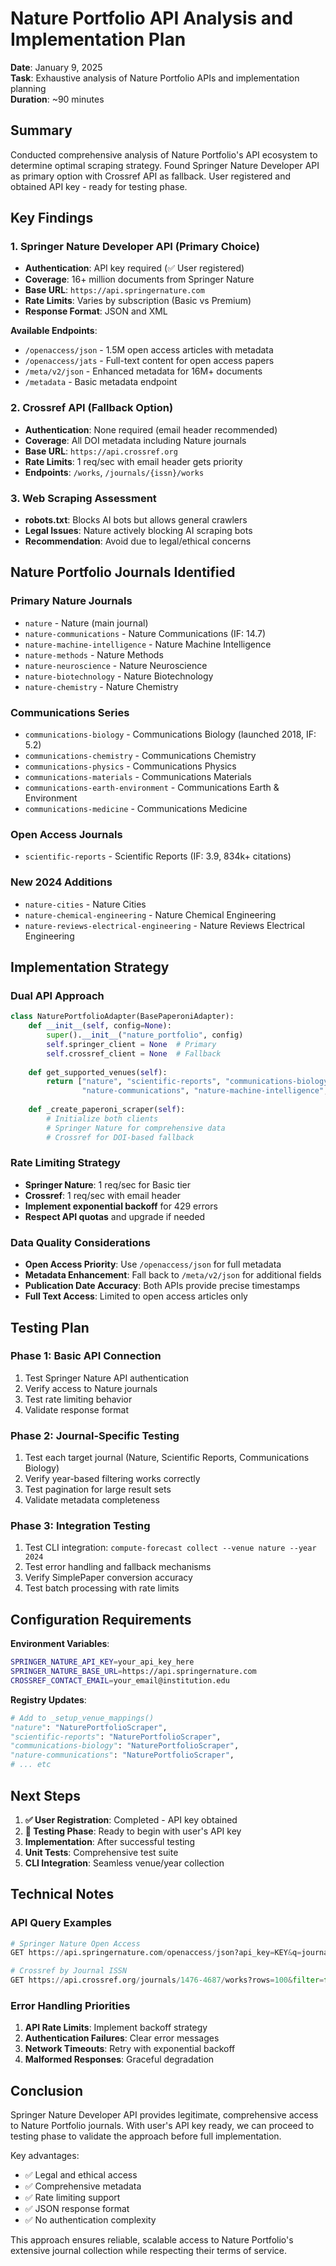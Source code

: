 # Nature Portfolio API Analysis and Implementation Plan

**Date**: January 9, 2025  
**Task**: Exhaustive analysis of Nature Portfolio APIs and implementation planning  
**Duration**: ~90 minutes

## Summary

Conducted comprehensive analysis of Nature Portfolio's API ecosystem to determine optimal scraping strategy. Found Springer Nature Developer API as primary option with Crossref API as fallback. User registered and obtained API key - ready for testing phase.

## Key Findings

### 1. **Springer Nature Developer API** (Primary Choice)
- **Authentication**: API key required (✅ User registered)
- **Coverage**: 16+ million documents from Springer Nature
- **Base URL**: `https://api.springernature.com`
- **Rate Limits**: Varies by subscription (Basic vs Premium)
- **Response Format**: JSON and XML

**Available Endpoints**:
- `/openaccess/json` - 1.5M open access articles with metadata
- `/openaccess/jats` - Full-text content for open access papers
- `/meta/v2/json` - Enhanced metadata for 16M+ documents
- `/metadata` - Basic metadata endpoint

### 2. **Crossref API** (Fallback Option)
- **Authentication**: None required (email header recommended)
- **Coverage**: All DOI metadata including Nature journals
- **Base URL**: `https://api.crossref.org`
- **Rate Limits**: 1 req/sec with email header gets priority
- **Endpoints**: `/works`, `/journals/{issn}/works`

### 3. **Web Scraping Assessment**
- **robots.txt**: Blocks AI bots but allows general crawlers
- **Legal Issues**: Nature actively blocking AI scraping bots
- **Recommendation**: Avoid due to legal/ethical concerns

## Nature Portfolio Journals Identified

### Primary Nature Journals
- `nature` - Nature (main journal)
- `nature-communications` - Nature Communications (IF: 14.7)
- `nature-machine-intelligence` - Nature Machine Intelligence
- `nature-methods` - Nature Methods
- `nature-neuroscience` - Nature Neuroscience
- `nature-biotechnology` - Nature Biotechnology
- `nature-chemistry` - Nature Chemistry

### Communications Series
- `communications-biology` - Communications Biology (launched 2018, IF: 5.2)
- `communications-chemistry` - Communications Chemistry
- `communications-physics` - Communications Physics
- `communications-materials` - Communications Materials
- `communications-earth-environment` - Communications Earth & Environment
- `communications-medicine` - Communications Medicine

### Open Access Journals
- `scientific-reports` - Scientific Reports (IF: 3.9, 834k+ citations)

### New 2024 Additions
- `nature-cities` - Nature Cities
- `nature-chemical-engineering` - Nature Chemical Engineering
- `nature-reviews-electrical-engineering` - Nature Reviews Electrical Engineering

## Implementation Strategy

### Dual API Approach
```python
class NaturePortfolioAdapter(BasePaperoniAdapter):
    def __init__(self, config=None):
        super().__init__("nature_portfolio", config)
        self.springer_client = None  # Primary
        self.crossref_client = None  # Fallback
        
    def get_supported_venues(self):
        return ["nature", "scientific-reports", "communications-biology", 
                "nature-communications", "nature-machine-intelligence", ...]
        
    def _create_paperoni_scraper(self):
        # Initialize both clients
        # Springer Nature for comprehensive data
        # Crossref for DOI-based fallback
```

### Rate Limiting Strategy
- **Springer Nature**: 1 req/sec for Basic tier
- **Crossref**: 1 req/sec with email header
- **Implement exponential backoff** for 429 errors
- **Respect API quotas** and upgrade if needed

### Data Quality Considerations
- **Open Access Priority**: Use `/openaccess/json` for full metadata
- **Metadata Enhancement**: Fall back to `/meta/v2/json` for additional fields
- **Publication Date Accuracy**: Both APIs provide precise timestamps
- **Full Text Access**: Limited to open access articles only

## Testing Plan

### Phase 1: Basic API Connection
1. Test Springer Nature API authentication
2. Verify access to Nature journals
3. Test rate limiting behavior
4. Validate response format

### Phase 2: Journal-Specific Testing
1. Test each target journal (Nature, Scientific Reports, Communications Biology)
2. Verify year-based filtering works correctly
3. Test pagination for large result sets
4. Validate metadata completeness

### Phase 3: Integration Testing
1. Test CLI integration: `compute-forecast collect --venue nature --year 2024`
2. Test error handling and fallback mechanisms
3. Verify SimplePaper conversion accuracy
4. Test batch processing with rate limits

## Configuration Requirements

**Environment Variables**:
```bash
SPRINGER_NATURE_API_KEY=your_api_key_here
SPRINGER_NATURE_BASE_URL=https://api.springernature.com
CROSSREF_CONTACT_EMAIL=your_email@institution.edu
```

**Registry Updates**:
```python
# Add to _setup_venue_mappings()
"nature": "NaturePortfolioScraper",
"scientific-reports": "NaturePortfolioScraper", 
"communications-biology": "NaturePortfolioScraper",
"nature-communications": "NaturePortfolioScraper",
# ... etc
```

## Next Steps

1. **✅ User Registration**: Completed - API key obtained
2. **🔄 Testing Phase**: Ready to begin with user's API key
3. **Implementation**: After successful testing
4. **Unit Tests**: Comprehensive test suite
5. **CLI Integration**: Seamless venue/year collection

## Technical Notes

### API Query Examples
```python
# Springer Nature Open Access
GET https://api.springernature.com/openaccess/json?api_key=KEY&q=journal:nature

# Crossref by Journal ISSN
GET https://api.crossref.org/journals/1476-4687/works?rows=100&filter=from-pub-date:2024-01-01
```

### Error Handling Priorities
1. **API Rate Limits**: Implement backoff strategy
2. **Authentication Failures**: Clear error messages
3. **Network Timeouts**: Retry with exponential backoff
4. **Malformed Responses**: Graceful degradation

## Conclusion

Springer Nature Developer API provides legitimate, comprehensive access to Nature Portfolio journals. With user's API key ready, we can proceed to testing phase to validate the approach before full implementation.

Key advantages:
- ✅ Legal and ethical access
- ✅ Comprehensive metadata
- ✅ Rate limiting support
- ✅ JSON response format
- ✅ No authentication complexity

This approach ensures reliable, scalable access to Nature Portfolio's extensive journal collection while respecting their terms of service.